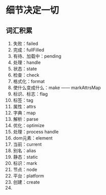 # 细节决定一切

## 词汇积累

1. 失败：failed
2. 完成：fullFilled
3. 有待、加载中：pending
4. 处理：handle
5. 状态：state
6. 检查：check
7. 格式化：format
8. 使什么变成什么：make —— markAttrsMap
9. 标识、标志：flag
10. 标签：tag
11. 属性：attrs
12. 字典：map
13. 解析：parse
14. 优化：optimize
15. 处理：process handle
16. dom元素：element
17. 当前：current
18. 别名：alias
19. 静态：static
20. 标识：mark
21. 节点：node
22. 平台：platform
23. 创建：create
24.
